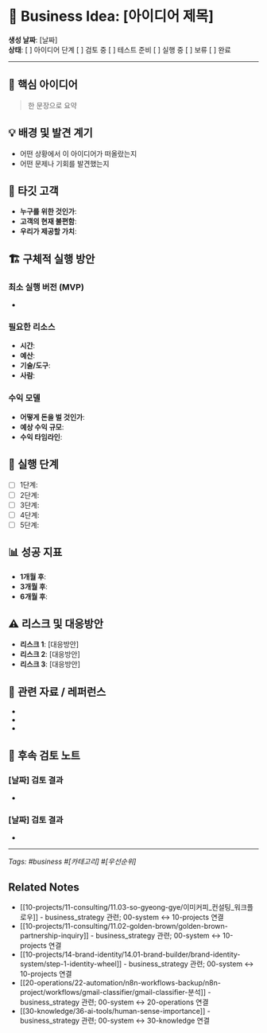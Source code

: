 # 💼 Business Idea: [아이디어 제목]

**생성 날짜**: [날짜]  
**상태**: [ ] 아이디어 단계 [ ] 검토 중 [ ] 테스트 준비 [ ] 실행 중 [ ] 보류 [ ] 완료

---

## 🎯 핵심 아이디어
> 한 문장으로 요약

## 💡 배경 및 발견 계기
- 어떤 상황에서 이 아이디어가 떠올랐는지
- 어떤 문제나 기회를 발견했는지

## 🎯 타깃 고객
- **누구를 위한 것인가**: 
- **고객의 현재 불편함**: 
- **우리가 제공할 가치**: 

## 🏗️ 구체적 실행 방안
### 최소 실행 버전 (MVP)
- 

### 필요한 리소스
- **시간**: 
- **예산**: 
- **기술/도구**: 
- **사람**: 

### 수익 모델
- **어떻게 돈을 벌 것인가**: 
- **예상 수익 규모**: 
- **수익 타임라인**: 

## 🏁 실행 단계
- [ ] 1단계: 
- [ ] 2단계: 
- [ ] 3단계: 
- [ ] 4단계: 
- [ ] 5단계: 

## 📊 성공 지표
- **1개월 후**: 
- **3개월 후**: 
- **6개월 후**: 

## ⚠️ 리스크 및 대응방안
- **리스크 1**: [대응방안]
- **리스크 2**: [대응방안]
- **리스크 3**: [대응방안]

## 🔗 관련 자료 / 레퍼런스
- 
- 
- 

## 🤔 후속 검토 노트
### [날짜] 검토 결과
- 

### [날짜] 검토 결과
- 

---
*Tags: #business #[카테고리] #[우선순위]*

## Related Notes

- [[10-projects/11-consulting/11.03-so-gyeong-gye/이미커피_컨설팅_워크플로우]] - business_strategy 관련; 00-system ↔ 10-projects 연결
- [[10-projects/11-consulting/11.02-golden-brown/golden-brown-partnership-inquiry]] - business_strategy 관련; 00-system ↔ 10-projects 연결
- [[10-projects/14-brand-identity/14.01-brand-builder/brand-identity-system/step-1-identity-wheel]] - business_strategy 관련; 00-system ↔ 10-projects 연결
- [[20-operations/22-automation/n8n-workflows-backup/n8n-project/workflows/gmail-classifier/gmail-classifier-분석]] - business_strategy 관련; 00-system ↔ 20-operations 연결
- [[30-knowledge/36-ai-tools/human-sense-importance]] - business_strategy 관련; 00-system ↔ 30-knowledge 연결
